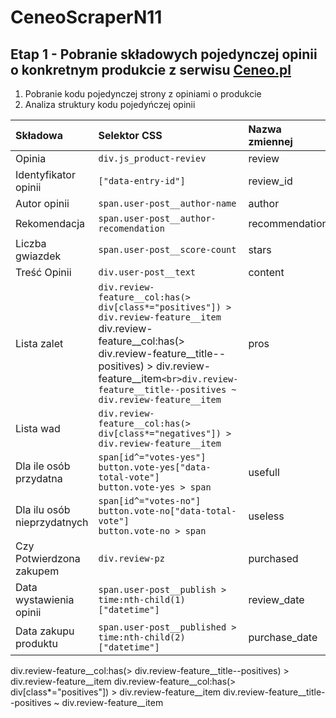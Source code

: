 # CeneoScraperN11
## Etap 1 - Pobranie składowych pojedynczej opinii o konkretnym produkcie z serwisu [Ceneo.pl](https://www.ceneo.pl/)
1. Pobranie kodu pojedynczej strony z opiniami o produkcie
2. Analiza struktury kodu pojedyńczej opinii

|Składowa|Selektor CSS|Nazwa zmiennej|Typ danych|
|:-------|:-----------|:-------------|:---------|
|Opinia|`div.js_product-reviev`|review|string|
|Identyfikator opinii|`["data-entry-id"]`|review_id|string|
|Autor opinii|`span.user-post__author-name`|author|string|
|Rekomendacja|`span.user-post__author-recomendation`|recommendation||
|Liczba gwiazdek|`span.user-post__score-count`|stars|number|
|Treść Opinii|`div.user-post__text`|content||
|Lista zalet|`div.review-feature__col:has(> div[class*="positives"]) > div.review-feature__item`<br> div.review-feature__col:has(> div.review-feature__title--positives) > div.review-feature__item`<br>div.review-feature__title--positives ~ div.review-feature__item`|pros||
|Lista wad|`div.review-feature__col:has(> div[class*="negatives"]) > div.review-feature__item`<br> |||`div.review-feature__col:has(> div.review-feature__title--negatives) > div.review-feature__item`<br>`div.review-feature__title--negatives ~ div.review-feature__item`|cons||
|Dla ile osób przydatna|`span[id^="votes-yes"]`<br>`button.vote-yes["data-total-vote"]`<br>`button.vote-yes > span`|usefull||
|Dla ilu osób nieprzydatnych|`span[id^="votes-no"]`<br>`button.vote-no["data-total-vote"]`<br>`button.vote-no > span`|useless||
|Czy Potwierdzona zakupem|`div.review-pz`|purchased||
|Data wystawienia opinii|`span.user-post__publish > time:nth-child(1)["datetime"]`|review_date||
|Data zakupu produktu|`span.user-post__published > time:nth-child(2)["datetime"]`|purchase_date||


div.review-feature__col:has(> div.review-feature__title--positives) > div.review-feature__item
div.review-feature__col:has(> div[class*="positives"]) > div.review-feature__item
div.review-feature__title--positives ~ div.review-feature__item

